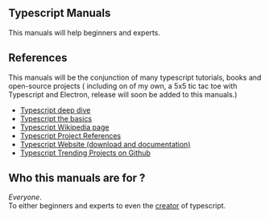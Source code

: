 ## Typescript Manuals
This manuals will help beginners and experts.  

## References
This manuals will be the conjunction of many typescript tutorials, books and open-source projects ( including on of my own, a 5x5 tic tac toe with Typescript and Electron, release will soon be added to this manuals.)  

* [Typescript deep dive](https://basarat.gitbook.io/typescript/)
* [Typescript the basics](https://www.youtube.com/watch?v=ahCwqrYpIuM)
* [Typescript Wikipedia page](https://en.wikipedia.org/wiki/TypeScript)
* [Typescript Project References](https://www.typescriptlang.org/docs/handbook/project-references.html)
* [Typescript Website (download and documentation)](https://www.typescriptlang.org/)
* [Typescript Trending Projects on Github](https://github.com/trending/typescript)


## Who this manuals are for ?
*Everyone*.  
To either beginners and experts to even the [creator](https://www.google.com/search?channel=fs&client=ubuntu&q=typescript+creator) of typescript.  
